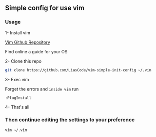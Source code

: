 ## Simple config for use vim

### Usage

1- Install vim

[Vim Github Repository](https://github.com/vim/vim)

Find online a guide for your OS

2- Clone this repo

```bash
git clone https://github.com/LiasCode/vim-simple-init-config ~/.vim
```

3- Exec vim

Forget the errors and `inside vim` run

```bash
:PlugInstall
```
4- That's all

### Then continue editing the settings to your preference

```bash
vim ~/.vim
```
